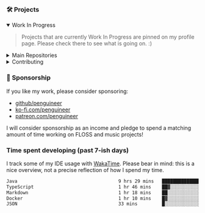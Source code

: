 ### 🛠️ Projects

<details open>
<summary>Work In Progress</summary>

> Projects that are currently Work In Progress are pinned on my profile page.
> Please check there to see what is going on. :)

</details>


<details>
<summary>Main Repositories</summary>

> My main projects and repositories that may be worth seeing.

#### Blogs and Websites

* [Comment to GitHub](https://github.com/penguineer/comment2gh)
* [Example for a GitHub-hosted Blog](https://github.com/penguineer/gh-blog)

#### GTD and Information Handling

* [Desktop Panel](https://github.com/penguineer/DesktopPanel)
* [Actionables Web](https://github.com/penguineer/ActionablesWeb)

#### Data Integration

* [cleanURI](https://github.com/penguineer/cleanURI)
* [HareAIris](https://github.com/penguineer/HareAIris)
* [SyncTexNG RabbitMQ Server](https://github.com/penguineer/synctexng-rmq-server)
* [Redmine Actionables Collector](https://github.com/penguineer/RedmineActionablesCollector)
* [Rabbarkable](https://github.com/penguineer/Rabbarkable)
* [Calendar Mixer (CalMixer)](https://github.com/penguineer/CalMixer)

#### Synthesizer and Music

> Check out the [moPsy project](https://github.com/moPsy-project) for more projects or have a look at my [Etsy shop](https://mopsymusic.etsy.com)!

* [moPsy KiCad resources](https://github.com/moPsy-project/moPsy-KiCad-resources)
* [Eurorack Power Breakout](https://github.com/moPsy-project/eurorack-power-breakout)
* [Manual Gate/Trigger Source](https://github.com/moPsy-project/manual-gate-trigger-source)
* [DIV](https://github.com/moPsy-project/div)
* [moPsy PSU](https://github.com/moPsy-project/moPsy-PSU)

#### IoT and Smart Home Integration

* [SmartBedroomPanel](https://github.com/penguineer/SmartBedroomPanel)
* [docker-kivy-rpi-headless](https://github.com/penguineer/docker-kivy-rpi-headless)
* [PingBoard](https://github.com/penguineer/PingBoard)
* [PingBoard Daemon](https://github.com/penguineer/PingBoardDaemon)

</details>

<details>
<summary>Contributing</summary>

* [Freifunk Magdeburg](https://github.com/FreifunkMD)
* [Netz39 e.V.](https://github.com/netz39)
* [Tech-Events in und um Magdeburg](https://github.com/penguineer/tech-events-magdeburg)

</details>

### :money_with_wings: Sponsorship

If you like my work, please consider sponsoring:

<!-- How does this work nicely?
<img src="https://avatars.githubusercontent.com/u/2039739?s=64&v=4" width="24" style="border-radius: 50% !important; vertical-align: middle;"/>
<img src="https://github.githubassets.com/images/modules/site/icons/funding_platforms/ko_fi.svg" width="24" />
<img src="https://github.githubassets.com/images/modules/site/icons/funding_platforms/patreon.svg" width="24" />
-->

* [github/penguineer](https://github.com/sponsors/penguineer)
* [ko-fi.com/penguineer](https://ko-fi.com/penguineer)
* [patreon.com/penguineer](https://www.patreon.com/penguineer)

I will consider sponsorship as an income and pledge to spend a matching amount of time working on FLOSS and music projects!

### Time spent developing (past 7-ish days)

I track some of my IDE usage with [WakaTime](https://wakatime.com). Please bear in mind: this is a nice overview, not a precise reflection of how I spend my time.

<!--START_SECTION:waka-->

```txt
Java                                     9 hrs 29 mins   ██████████████▓░░░░░░░░░░   58.55 %
TypeScript                               1 hr 46 mins    ██▓░░░░░░░░░░░░░░░░░░░░░░   10.99 %
Markdown                                 1 hr 18 mins    ██░░░░░░░░░░░░░░░░░░░░░░░   08.06 %
Docker                                   1 hr 10 mins    █▓░░░░░░░░░░░░░░░░░░░░░░░   07.28 %
JSON                                     33 mins         █░░░░░░░░░░░░░░░░░░░░░░░░   03.44 %
```

<!--END_SECTION:waka-->
